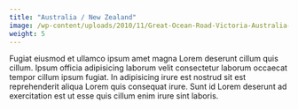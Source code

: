 ```yaml
---
title: "Australia / New Zealand"
image: /wp-content/uploads/2010/11/Great-Ocean-Road-Victoria-Australia-3432010-11-11.jpg
weight: 5
---
```

Fugiat eiusmod et ullamco ipsum amet magna Lorem deserunt cillum quis cillum. Ipsum officia adipisicing laborum velit consectetur laborum occaecat tempor cillum ipsum fugiat. In adipisicing irure est nostrud sit est reprehenderit aliqua Lorem quis consequat irure. Sunt id Lorem deserunt ad exercitation est ut esse quis cillum enim irure sint laboris.